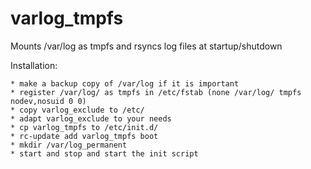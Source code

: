 varlog_tmpfs
============

Mounts /var/log as tmpfs and rsyncs log files at startup/shutdown

Installation:

	* make a backup copy of /var/log if it is important
	* register /var/log/ as tmpfs in /etc/fstab (none /var/log/ tmpfs nodev,nosuid 0 0)
	* copy varlog_exclude to /etc/
	* adapt varlog_exclude to your needs
	* cp varlog_tmpfs to /etc/init.d/
	* rc-update add varlog_tmpfs boot
	* mkdir /var/log_permanent
	* start and stop and start the init script
